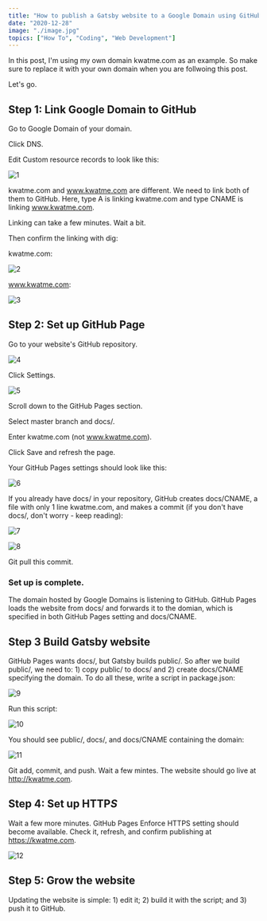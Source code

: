 ```yaml
---
title: "How to publish a Gatsby website to a Google Domain using GitHub Pages"
date: "2020-12-28"
image: "./image.jpg"
topics: ["How To", "Coding", "Web Development"]
---
```


In this post, I'm using my own domain kwatme.com as an example.
So make sure to replace it with your own domain when you are follwoing this post.

Let's go.

## Step 1: Link Google Domain to GitHub

Go to Google Domain of your domain.

Click DNS.

Edit Custom resource records to look like this:

![1](1.png)

kwatme.com and www.kwatme.com are different.
We need to link both of them to GitHub.
Here, type A is linking kwatme.com and type CNAME is linking www.kwatme.com.

Linking can take a few minutes.
Wait a bit.

Then confirm the linking with dig:

kwatme.com:

![2](2.png)

www.kwatme.com:

![3](3.png)

## Step 2: Set up GitHub Page

Go to your website's GitHub repository.

![4](4.png)

Click Settings.

![5](5.png)

Scroll down to the GitHub Pages section.

Select master branch and docs/.

Enter kwatme.com (not www.kwatme.com).

Click Save and refresh the page.

Your GitHub Pages settings should look like this:

![6](6.png)

If you already have docs/ in your repository, GitHub creates docs/CNAME, a file with only 1 line kwatme.com, and makes a commit (if you don't have docs/, don't worry - keep reading):

![7](7.png)

![8](8.png)

Git pull this commit.

### Set up is complete.

The domain hosted by Google Domains is listening to GitHub.
GitHub Pages loads the website from docs/ and forwards it to the domian, which is specified in both GitHub Pages setting and docs/CNAME.

## Step 3 Build Gatsby website

GitHub Pages wants docs/, but Gatsby builds public/.
So after we build public/, we need to: 1) copy public/ to docs/ and 2) create docs/CNAME specifying the domain. To do all these, write a script in package.json:

![9](9.png)

Run this script:

![10](10.png)

You should see public/, docs/, and docs/CNAME containing the domain:

![11](11.png)

Git add, commit, and push.
Wait a few mintes.
The website should go live at http://kwatme.com.

## Step 4: Set up HTTP*S*

Wait a few more minutes.
GitHub Pages Enforce HTTPS setting should become available.
Check it, refresh, and confirm publishing at https://kwatme.com.

![12](12.png)

## Step 5: Grow the website

Updating the website is simple: 1) edit it; 2) build it with the script; and 3) push it to GitHub.
